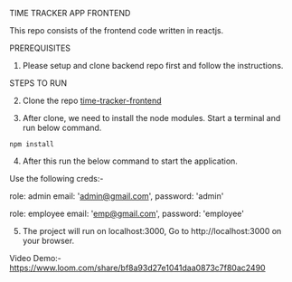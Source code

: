 TIME TRACKER APP FRONTEND

This repo consists of the frontend code written in reactjs.

PREREQUISITES

1. Please setup and clone backend repo first and follow the instructions.

STEPS TO RUN

2. Clone the repo [time-tracker-frontend](https://github.com/somilsimform/time-tracker-frontend)


3. After clone, we need to install the node modules. Start a terminal and run below command.

`npm install`

4. After this run the below command to start the application.

Use the following creds:-

role: admin
email: 'admin@gmail.com',
password: 'admin'

role: employee
email: 'emp@gmail.com',
password: 'employee'

5. The project will run on localhost:3000, Go to http://localhost:3000 on your browser.

Video Demo:- https://www.loom.com/share/bf8a93d27e1041daa0873c7f80ac2490